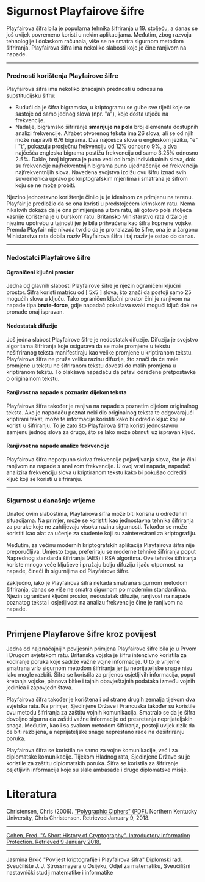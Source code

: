 
# Sigurnost Playfairove šifre

Playfairova šifra bila je popularna tehnika šifriranja u 19. stoljeću, a danas se još uvijek povremeno koristi u nekim aplikacijama. Međutim, zbog razvoja tehnologije i dolaskom računala, više se ne smatra sigurnom metodom šifriranja. Playfairova šifra ima nekoliko slabosti koje je čine ranjivom na napade.

---
### Prednosti korištenja Playfairove šifre
Playfairova šifra ima nekoliko značajnih prednosti u odnosu na supstitucijsku šifru: 
  - Budući da je šifra bigramska, u kriptogramu se gube sve riječi koje se sastoje od samo jednog slova (npr. "a"), koje dosta utječu na frekvencije. 
  - Nadalje, bigramsko šifriranje **smanjuje na pola** broj elemenata dostupnih analizi frekvencije. Alfabet otvorenog teksta ima 26 slova, ali se od njih može napraviti 676 bigrama. Dva najčešća slova u engleskom jeziku, "e" i "t", pokazuju prosječnu frekvenciju od 12% odnosno 9%, a dva najčešća engleska bigrama postižu frekvenciju od samo 3.25% odnosno 2.5%. Dakle, broj bigrama je puno veći od broja individualnih slova, dok su frekvencije najfrekventnijih bigrama puno ujednačenije od frekvencija najfrekventnijih slova. Navedena svojstva izdižu ovu šifru iznad svih suvremenica upravo po kriptografskim mjerilima i smatrana je šifrom koju se ne može probiti.

Njezino jednostavno korištenje činilo ju je idealnom za primjenu na terenu. Playfair je predložio da se ona koristi u predstojećem krimskom ratu. Nema nikakvih dokaza da je ona primijenjena u tom ratu, ali gotovo pola stoljeća kasnije korištena je u burskom ratu. Britansko Ministarstvo rata držalo je njezinu upotrebu u tajnosti jer je bila prihvaćena kao šifra kopnene vojske. Premda Playfair nije nikada tvrdio da je pronalazač te šifre, ona je u žargonu Ministarstva rata dobila naziv Playfairova šifra i taj naziv je ostao do danas.

---

### Nedostatci Playfairove šifre
#### Ograničeni ključni prostor
Jedna od glavnih slabosti Playfairove šifre je njezin ograničeni ključni prostor. Šifra koristi matricu od [ 5x5 ] slova, što znači da postoji samo 25 mogućih slova u ključu. Tako ograničen ključni prostor čini je ranjivom na napade tipa **brute-force**, gdje napadač pokušava svaki mogući ključ dok ne pronađe onaj ispravan.

#### Nedostatak difuzije
Još jedna slabost Playfairove šifre je nedostatak difuzije. Difuzija je svojstvo algoritama šifriranja koje osigurava da se male promjene u tekstu nešifriranog teksta manifestiraju kao velike promjene u kriptiranom tekstu. Playfairova šifra ne pruža veliku razinu difuzije, što znači da će male promjene u tekstu ne šifriranom tekstu dovesti do malih promjena u kriptiranom tekstu. To olakšava napadaču da pstavi određene pretpostavke o originalnom tekstu.

#### Ranjivost na napade s poznatim dijelom teksta
Playfairova šifra također je ranjiva na napade s poznatim dijelom originalnog teksta. Ako je napadaču poznat neki dio originalnog teksta te odgovarajući kriptirani tekst, može te informacije koristiti kako bi odredio ključ koji se koristi u šifriranju. To je zato što Playfairova šifra koristi jednostavnu zamjenu jednog slova za drugo, što se lako može obrnuti uz ispravan ključ.

#### Ranjivost na napade analize frekvencije
Playfairova šifra nepotpuno skriva frekvencije pojavljivanja slova, što je čini ranjivom na napade s analizom frekvencije. U ovoj vrsti napada, napadač analizira frekvenciju slova u kriptiranom tekstu kako bi pokušao odrediti ključ koji se koristi u šifriranju.

---

### Sigurnost u današnje vrijeme

Unatoč ovim slabostima, Playfairova šifra može biti korisna u određenim situacijama. Na primjer, može se koristiti kao jednostavna tehnika šifriranja za poruke koje ne zahtijevaju visoku razinu sigurnosti. Također se može koristiti kao alat za učenje za studente koji su zainteresirani za kriptografiju.

Međutim, za većinu modernih kriptografskih aplikacija Playfairova šifra nije preporučljiva. Umjesto toga, preferiraju se moderne tehnike šifriranja poput Naprednog standarda šifriranja (AES) i RSA algoritma. Ove tehnike šifriranja koriste mnogo veće ključeve i pružaju bolju difuziju i jaču otpornost na napade, čineći ih sigurnijima od Playfairove šifre.

Zaključno, iako je Playfairova šifra nekada smatrana sigurnom metodom šifriranja, danas se više ne smatra sigurnom po modernim standardima. Njezin ograničeni ključni prostor, nedostatak difuzije, ranjivost na napade poznatog teksta i osjetljivost na analizu frekvencije čine je ranjivom na napade. 

---
## Primjene Playfarove šifre kroz povijest
Jedna od najznačajnijih povijesnih primjena Playfairove šifre bila je u Prvom i Drugom svjetskom ratu. Britanska vojska je šifru intenzivno koristila za kodiranje poruka koje sadrže važne vojne informacije. U to je vrijeme smatrana vrlo sigurnom metodom šifriranja jer ju neprijateljske snage nisu lako mogle razbiti. Šifra se koristila za prijenos osjetljivih informacija, poput kretanja vojske, planova bitke i tajnih obavještajnih podataka između vojnih jedinica i zapovjedništava.

Playfairova šifra također je korištena i od strane drugih zemalja tijekom dva svjetska rata. Na primjer, Sjedinjene Države i Francuska također su koristile ovu metodu šifriranja za zaštitu vojnih komunikacija. Smatralo se da je šifra dovoljno sigurna da zaštiti važne informacije od presretanja neprijateljskih snaga. Međutim, kao i sa svakom metodom šifriranja, postoji uvijek rizik da će biti razbijena, a neprijateljske snage neprestano rade na dešifriranju poruka.

Playfairova šifra se koristila ne samo za vojne komunikacije, već i za diplomatske komunikacije. Tijekom Hladnog rata, Sjedinjene Države su je koristile za zaštitu diplomatskih poruka. Šifra se koristila za šifriranje osjetljivih informacija koje su slale ambasade i druge diplomatske misije.



# Literatura
Christensen, Chris (2006). ["Polygraphic Ciphers" (PDF)](https://www.nku.edu/~christensen/section%2019%20playfair%20cipher.pdf). Northern Kentucky University, Chris Christensen. Retrieved January 9, 2018.

---


 [Cohen, Fred. "A Short History of Cryptography". Introductory Information Protection. Retrieved 9 January 2018.](http://all.net/edu/curr/ip/Chap2-1.html)
 
---

Jasmina Brkić "Povijest kriptografije i Playfairova šifra" Diplomski rad. Sveučilište J. J. Strossmayera u Osijeku, Odjel za matematiku, Sveučilišni nastavnički studij matematike i informatike


